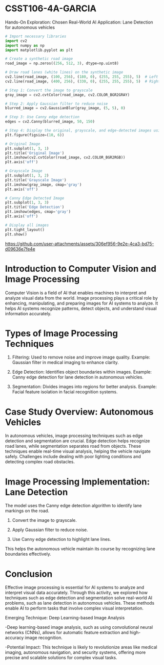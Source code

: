 # CSST106-4A-GARCIA

Hands-On Exploration:
Chosen Real-World AI Application: Lane Detection for autonomous vehicles

``` python
# Import necessary libraries
import cv2
import numpy as np
import matplotlib.pyplot as plt

# Create a synthetic road image
road_image = np.zeros((256, 512, 3), dtype=np.uint8)

# Draw road lanes (white lines) on the synthetic image
cv2.line(road_image, (100, 256), (180, 0), (255, 255, 255), 5)  # Left lane
cv2.line(road_image, (400, 256), (330, 0), (255, 255, 255), 5)  # Right lane

# Step 1: Convert the image to grayscale
gray_image = cv2.cvtColor(road_image, cv2.COLOR_BGR2GRAY)

# Step 2: Apply Gaussian filter to reduce noise
blurred_image = cv2.GaussianBlur(gray_image, (5, 5), 0)

# Step 3: Use Canny edge detection
edges = cv2.Canny(blurred_image, 50, 150)

# Step 4: Display the original, grayscale, and edge-detected images using plt.subplot
plt.figure(figsize=(10, 6))

# Original Image
plt.subplot(1, 3, 1)
plt.title('Original Image')
plt.imshow(cv2.cvtColor(road_image, cv2.COLOR_BGR2RGB))
plt.axis('off')

# Grayscale Image
plt.subplot(1, 3, 2)
plt.title('Grayscale Image')
plt.imshow(gray_image, cmap='gray')
plt.axis('off')

# Canny Edge Detected Image
plt.subplot(1, 3, 3)
plt.title('Edge Detection')
plt.imshow(edges, cmap='gray')
plt.axis('off')

# Display all images
plt.tight_layout()
plt.show()


```



https://github.com/user-attachments/assets/306ef956-9e2e-4ca3-bd75-d09636e7fe4e


# Introduction to Computer Vision and Image Processing

Computer Vision is a field of AI that enables machines to interpret and analyze visual data from the world.
Image processing plays a critical role by enhancing, manipulating, and preparing images for AI systems to analyze. 
It helps AI systems recognize patterns, detect objects, and understand visual information accurately.

# Types of Image Processing Techniques

1. Filtering: Used to remove noise and improve image quality.
Example: Gaussian filter in medical imaging to enhance clarity.

2. Edge Detection: Identifies object boundaries within images.
Example: Canny edge detection for lane detection in autonomous vehicles.

3. Segmentation: Divides images into regions for better analysis.
Example: Facial feature isolation in facial recognition systems.

# Case Study Overview: Autonomous Vehicles​

In autonomous vehicles, image processing techniques such as edge detection and segmentation are crucial. Edge detection helps recognize road lanes, while segmentation separates road from objects.
These techniques enable real-time visual analysis, helping the vehicle navigate safely. Challenges include dealing with poor lighting conditions and detecting complex road obstacles.​

# Image Processing Implementation: Lane Detection​

The model uses the Canny edge detection algorithm to identify lane markings on the road.​

1. Convert the image to grayscale.​

2. Apply Gaussian filter to reduce noise.​

3. Use Canny edge detection to highlight lane lines.​

This helps the autonomous vehicle maintain its course by recognizing lane boundaries effectively.​

# Conclusion​

Effective image processing is essential for AI systems to analyze and interpret visual data accurately. Through this activity, 
we explored how techniques such as edge detection and segmentation solve real-world AI problems, such as lane detection in autonomous vehicles. 
These methods enable AI to perform tasks that involve complex visual interpretation.​

Emerging Technique: Deep Learning-based Image Analysis​

-Deep learning-based image analysis, such as using convolutional neural networks (CNNs), allows for automatic feature extraction and high-accuracy image recognition.​

-Potential Impact: This technique is likely to revolutionize areas like medical imaging, autonomous navigation, and security systems, offering more precise and scalable solutions for complex visual tasks.​



